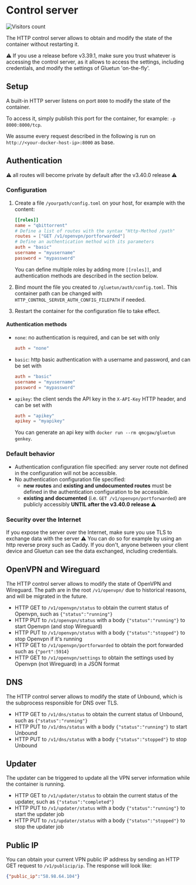 # Control server

![Visitors count](https://visitor-badge.laobi.icu/badge?page_id=gluetun.httpcontrolserver)

The HTTP control server allows to obtain and modify the state of the container without restarting it.

⚠️ If you use a release before v3.39.1, make sure you trust whatever is accessing the control server,
as it allows to access the settings, including credentials, and modify the settings of Gluetun 'on-the-fly'.

## Setup

A built-in HTTP server listens on port `8000` to modify the state of the container.

To access it, simply publish this port for the container, for example: `-p 8000:8000/tcp`.

We assume every request described in the following is run on `http://<your-docker-host-ip>:8000` as base.

## Authentication

⚠️ all routes will become private by default after the v3.40.0 release ⚠️

### Configuration

1. Create a file `/yourpath/config.toml` on your host, for example with the content:

    ```toml
    [[roles]]
    name = "qbittorrent"
    # Define a list of routes with the syntax "Http-Method /path"
    routes = ["GET /v1/openvpn/portforwarded"]
    # Define an authentication method with its parameters
    auth = "basic"
    username = "myusername"
    password = "mypassword"
    ```

    You can define multiple roles by adding more `[[roles]]`, and authentication methods are described in the section below.

1. Bind mount the file you created to `/gluetun/auth/config.toml`. This container path can be changed with `HTTP_CONTROL_SERVER_AUTH_CONFIG_FILEPATH` if needed.
1. Restart the container for the configuration file to take effect.

#### Authentication methods

- `none`: no authentication is required, and can be set with only

    ```toml
    auth = "none"
    ```

- `basic`: http basic authentication with a username and password, and can be set with

    ```toml
    auth = "basic"
    username = "myusername"
    password = "mypassword"
    ```

- `apikey`: the client sends the API key in the `X-API-Key` HTTP header, and can be set with

    ```toml
    auth = "apikey"
    apikey = "myapikey"
    ```

    You can generate an api key with `docker run --rm qmcgaw/gluetun genkey`.

### Default behavior

- Authentication configuration file specified: any server route not defined in the configuration will not be accessible.
- No authentication configuration file specified:
  - **new routes** and **existing and undocumented routes** must be defined in the authentication configuration to be accessible.
  - **existing and documented** (i.e. `GET /v1/openvpn/portforwarded`) are publicly accessibly **UNTIL after the v3.40.0 release ⚠️**

### Security over the Internet

If you expose the server over the Internet, make sure you use TLS to exchange data with the server ⚠️
You can do so for example by using an http reverse proxy such as Caddy.
If you don't, anyone between your client device and Gluetun can see the data exchanged, including credentials.

## OpenVPN and Wireguard

The HTTP control server allows to modify the state of OpenVPN and Wireguard.
The path are in the root `/v1/openvpn/` due to historical reasons, and will be migrated in the future.

- HTTP GET to `/v1/openvpn/status` to obtain the current status of Openvpn, such as `{"status":"running"}`
- HTTP PUT to `/v1/openvpn/status` with a body `{"status":"running"}` to start Openvpn (and stop Wireguard)
- HTTP PUT to `/v1/openvpn/status` with a body `{"status":"stopped"}` to stop Openvpn if it's running
- HTTP GET to `/v1/openvpn/portforwarded` to obtain the port forwarded such as `{"port":5914}`
- HTTP GET to `/v1/openvpn/settings` to obtain the settings used by Openvpn (not Wireguard) in a JSON format

## DNS

The HTTP control server allows to modify the state of Unbound, which is the subprocess responsible for DNS over TLS.

- HTTP GET to `/v1/dns/status` to obtain the current status of Unbound, such as `{"status":"running"}`
- HTTP PUT to `/v1/dns/status` with a body `{"status":"running"}` to start Unbound
- HTTP PUT to `/v1/dns/status` with a body `{"status":"stopped"}` to stop Unbound

## Updater

The updater can be triggered to update all the VPN server information while the container is running.

- HTTP GET to `/v1/updater/status` to obtain the current status of the updater, such as `{"status":"completed"}`
- HTTP PUT to `/v1/updater/status` with a body `{"status":"running"}` to start the updater job
- HTTP PUT to `/v1/updater/status` with a body `{"status":"stopped"}` to stop the updater job

## Public IP

You can obtain your current VPN public IP address by sending an HTTP GET request to `/v1/publicip/ip`.
The response will look like:

```json
{"public_ip":"58.98.64.104"}
```

